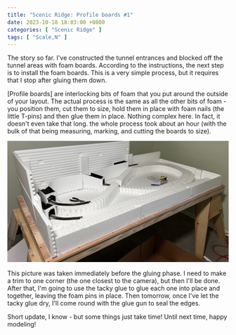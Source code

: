 ```yaml
---
title: "Scenic Ridge: Profile boards #1"
date: 2023-10-18 18:03:00 +0800
categories: [ "Scenic Ridge" ]
tags: [ "Scale,N" ]
---
```


The story so far.  I've constructed the tunnel entrances and blocked off the tunnel areas with foam boards.  According to the instructions, the next step is to install the foam boards.  This is a very simple process, but it requires that I stop after gluing them down.

[Profile boards] are interlocking bits of foam that you put around the outside of your layout. The actual process is the same as all the other bits of foam - you position them, cut them to size, hold them in place with foam nails (the little T-pins) and then glue them in place.  Nothing complex here.  In fact, it doesn't even take that long.  the whole process took about an hour (with the bulk of that being measuring, marking, and cutting the boards to size).

![The profile boards](/assets/2023/1018/IMG_2241.JPG)

This picture was taken immediately before the gluing phase.  I need to make a trim to one corner (the one closest to the camera), but then I'll be done.  After that, I'm going to use the tacky glue to glue each one into place and together, leaving the foam pins in place.  Then tomorrow, once I've let the tacky glue dry, I'll come round with the glue gun to seal the edges.  

Short update, I know - but some things just take time!  Until next time, happy modeling!
